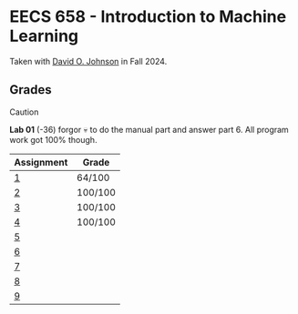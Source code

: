 # EECS 658 - Introduction to Machine Learning

Taken with [David O. Johnson](https://web.archive.org/web/https://eecs.ku.edu/people/david-johnson) in Fall 2024.

## Grades

> [!CAUTION]
> **Lab 01** (-36) forgor 💀 to do the manual part and answer part 6. All program work got 100% though. 

| Assignment                               | Grade   |
| ---------------------------------------- | ------- |
| [1](./Assignment%201%20Instructions.pdf) | 64/100  |
| [2](./Assignment%202%20Instructions.pdf) | 100/100 |
| [3](./Assignment%203%20Instructions.pdf) | 100/100 |
| [4](./Assignment%204%20Instructions.pdf) | 100/100 |
| [5](./Assignment%205%20Instructions.pdf) |         |
| [6](./Assignment%206%20Instructions.pdf) |         |
| [7](./Assignment%207%20Instructions.pdf) |         |
| [8](./Assignment%208%20Instructions.pdf) |         |
| [9](./Assignment%209%20Instructions.pdf) |         |
